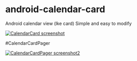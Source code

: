 android-calendar-card
=====================

Android calendar view (lke card)
Simple and easy to modify


[![CalendarCard screenshot][1]][1]

#CalendarCardPager

[![CalendarCardPager screenshot2][2]][2]


[1]: https://github.com/kenumir/android-calendar-card/raw/master/calendar-card-sample/_work/device-2013-10-10-203302.png
[2]: https://github.com/kenumir/android-calendar-card/raw/master/calendar-card-sample/_work/device-2013-10-10-203336.png
